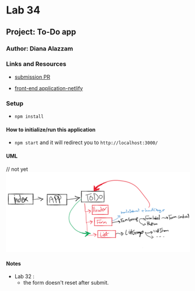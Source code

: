 # Lab 34

## Project: To-Do app

### Author: Diana Alazzam

### Links and Resources

- [submission PR](https://github.com/diana96alazzam-401-advanced-javascript/todo/pull/4)
<!-- - [ci/cd](http://xyz.com) (GitHub Actions) 
- [back-end server url](http://xyz.com) (when applicable)  -->
- [front-end application-netlify](https://wonderful-noether-187f79.netlify.app/) 


### Setup

- `npm install`

#### How to initialize/run this application

- `npm start` and it will redirect you to `http://localhost:3000/`


#### UML

// not yet
![UML](./assets/lab31-uml.png)

#### Notes

- Lab 32 : 
  * the form doesn't reset after submit.


